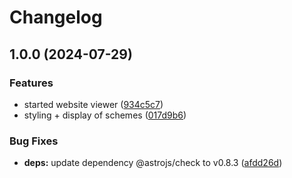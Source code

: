 # Changelog

## 1.0.0 (2024-07-29)


### Features

* started website viewer ([934c5c7](https://github.com/nico-i/scheme-viewer/commit/934c5c7b237e7185c5cc62dbb144a23351bb5c91))
* styling + display of schemes ([017d9b6](https://github.com/nico-i/scheme-viewer/commit/017d9b61d80da093f7cf818cec5546cf315b0295))


### Bug Fixes

* **deps:** update dependency @astrojs/check to v0.8.3 ([afdd26d](https://github.com/nico-i/scheme-viewer/commit/afdd26d5b06b57c9f7ef7192fce9328c8910bb28))
